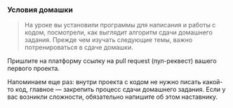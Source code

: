 ### Условия домашки
>На уроке вы установили программы для написания и работы с кодом, посмотрели, как выглядит алгоритм сдачи домашнего задания. Прежде чем изучать следующие темы, важно потренироваться в сдаче домашки.

Пришлите на платформу ссылку на pull request (пул-реквест) вашего первого проекта.

Напоминаем еще раз: внутри проекта с кодом не нужно писать какой-то код, главное — закрепить процесс сдачи домашнего задания. Если у вас возникли сложности, обязательно напишите об этом наставнику.